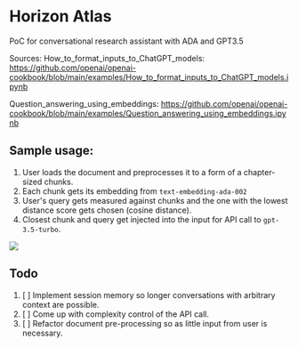 # Horizon Atlas

PoC for conversational research assistant with ADA and GPT3.5

Sources:
How_to_format_inputs_to_ChatGPT_models: https://github.com/openai/openai-cookbook/blob/main/examples/How_to_format_inputs_to_ChatGPT_models.ipynb

Question_answering_using_embeddings: https://github.com/openai/openai-cookbook/blob/main/examples/Question_answering_using_embeddings.ipynb

## Sample usage:

1. User loads the document and preprocesses it to a form of a chapter-sized chunks.
2. Each chunk gets its embedding from ```text-embedding-ada-002```
3. User's query gets measured against chunks and the one with the lowest distance score gets chosen (cosine distance).
4. Closest chunk and query get injected into the input for API call to ```gpt-3.5-turbo```. 

<img src="https://github.com/rpast/tsunset/blob/master/static/tsun_poc.png?raw=true"></img>


## Todo

1. [ ] Implement session memory so longer conversations with arbitrary context are possible.
2. [ ] Come up with complexity control of the API call.
3. [ ] Refactor document pre-processing so as little input from user is necessary.
